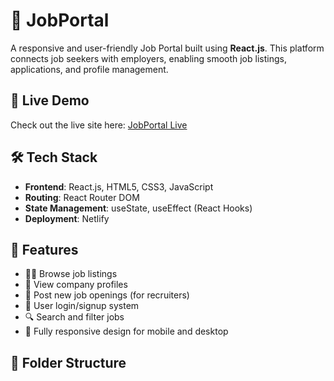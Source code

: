 # 💼 JobPortal

A responsive and user-friendly Job Portal built using **React.js**. This platform connects job seekers with employers, enabling smooth job listings, applications, and profile management.

## 🚀 Live Demo

Check out the live site here: [JobPortal Live](https://kritanshu-jobportal.netlify.app/)

## 🛠️ Tech Stack

- **Frontend**: React.js, HTML5, CSS3, JavaScript  
- **Routing**: React Router DOM  
- **State Management**: useState, useEffect (React Hooks)  
- **Deployment**: Netlify  

## 📌 Features

- 🧑‍💼 Browse job listings  
- 🏢 View company profiles  
- 📝 Post new job openings (for recruiters)  
- 👤 User login/signup system  
- 🔍 Search and filter jobs  
- 📱 Fully responsive design for mobile and desktop  

## 📁 Folder Structure

